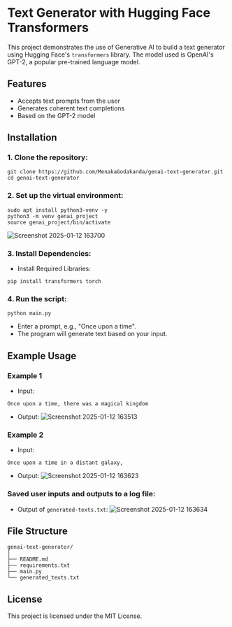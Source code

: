 # Text Generator with Hugging Face Transformers

This project demonstrates the use of Generative AI to build a text generator using Hugging Face's `transformers` library. The model used is OpenAI's GPT-2, a popular pre-trained language model.

## Features
- Accepts text prompts from the user
- Generates coherent text completions
- Based on the GPT-2 model

## Installation

### 1. Clone the repository:
```
git clone https://github.com/MenakaGodakanda/genai-text-generator.git
cd genai-text-generator
```

### 2. Set up the virtual environment:
```
sudo apt install python3-venv -y
python3 -m venv genai_project
source genai_project/bin/activate
```
![Screenshot 2025-01-12 163700](https://github.com/user-attachments/assets/b8e62d8d-2ef7-4b5d-b7cb-fe0fd28906c7)

### 3. Install Dependencies:
- Install Required Libraries:
```
pip install transformers torch
```

### 4. Run the script:
```
python main.py
```
- Enter a prompt, e.g., "Once upon a time".
- The program will generate text based on your input.

## Example Usage

### Example 1
- Input:
```
Once upon a time, there was a magical kingdom
```
- Output:
![Screenshot 2025-01-12 163513](https://github.com/user-attachments/assets/16c79a34-6dac-4afb-b4dd-1a2bee90f16e)

### Example 2
- Input:
```
Once upon a time in a distant galaxy,
```
- Output:
![Screenshot 2025-01-12 163623](https://github.com/user-attachments/assets/d3c69c9b-ff25-4c21-a86d-ecd5eb39b9ee)


### Saved user inputs and outputs to a log file:
- Output of `generated-texts.txt`:
![Screenshot 2025-01-12 163634](https://github.com/user-attachments/assets/6cf90153-b177-4951-8c60-37370ec2e61f)

## File Structure
```
genai-text-generator/
│
├── README.md
├── requirements.txt
├── main.py
└── generated_texts.txt
```

## License

This project is licensed under the MIT License.
